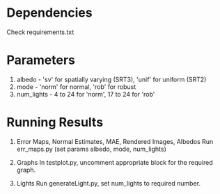 # Dependencies
Check requirements.txt

# Parameters
1. albedo - 'sv' for spatially varying (SRT3), 'unif' for uniform (SRT2)
2. mode - 'norm' for normal, 'rob' for robust
3. num_lights - 4 to 24 for 'norm', 17 to 24 for 'rob'

# Running Results

1. Error Maps, Normal Estimates, MAE, Rendered Images, Albedos
Run err_maps.py (set params albedo, mode, num_lights)

2. Graphs
In testplot.py, uncomment appropriate block for the required graph.

3. Lights
Run generateLight.py, set num_lights to required number.





